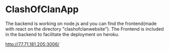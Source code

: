 # ClashOfClanApp

The backend is working on node.js and you can find the frontend(made with react on the directory "clashofclanwebsite").
The Frontend is included in the backend to facilitate the deployment on heroku.

http://77.71.181.205:3006/
